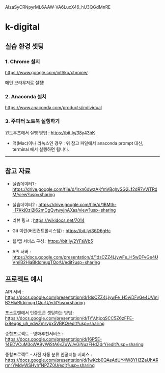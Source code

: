 AIzaSyCRNpyrML6AAW-VA6LuxX49_hU3QGdMnRE

# k-digital

## 실습 환경 셋팅 

### 1. Chrome 설치 

https://www.google.com/intl/ko/chrome/

메인 브라우저로 설정!

### 2. Anaconda 설치

https://www.anaconda.com/products/individual

### 3. 주피터 노트북 실행하기 

윈도우즈에서 실행 방법 : https://bit.ly/38y43hK

- 맥(Mac)이나 리눅스인 경우 : 위 참고 파일에서 anaconda prompt 대신, terminal 에서 실행하면 됩니다.

--------

## 참고 자료

- 실습데이터1 : https://drive.google.com/file/d/1rxn6dwzAKfmVBghvSG2Lf2dR7vViTRdM/view?usp=sharing

- 실습데이터2 : https://drive.google.com/file/d/1BMth--17KkjOzI2i62mCgQvtwyjnAXas/view?usp=sharing

- 리뷰 링크 : https://wikidocs.net/7014

- Git 이란(버전컨트롤시스템) : https://bit.ly/36D6gHc

- 웹/앱 서비스 구성 : https://bit.ly/2YFaWb5

- API 서버 : https://docs.google.com/presentation/d/1dsCZZ4LjywFe_H5wDFvGe4UVmiB2HiaBIdcmugTQorU/edit?usp=sharing

## 프로젝트 예시

API 서버 : https://docs.google.com/presentation/d/1dsCZZ4LjywFe_H5wDFvGe4UVmiB2HiaBIdcmugTQorU/edit?usp=sharing

포스트맨에서 인증토큰 셋팅하는 방법 : https://docs.google.com/presentation/d/1YVJtjcqSCC5Z6zFFE-ix8eugs_uh_vdwZmrvgx5VBKQ/edit?usp=sharing

종합프로젝트 - 영화추천서비스 : https://docs.google.com/presentation/d/16P5E-14EDVCuM3oWA9yWiStA6xZuWJvGjNuzFHdZdrY/edit?usp=sharing

종합프로젝트 - 사진 자동 분류 인공지능 서비스 : https://docs.google.com/presentation/d/1wKcb0QAeAdUY4W8YHZZaUhARrmrYMdyWSHvhfNPZZ0U/edit?usp=sharing


